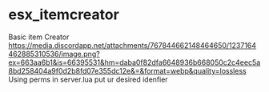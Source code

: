 # esx_itemcreator  
Basic item Creator 
https://media.discordapp.net/attachments/767844662148464650/1237164462885310536/image.png?ex=663aa6b1&is=66395531&hm=daba0f82dfa6648936b668050c2c4eec5a8bd258404a9f0d2b8fd07e355dc12e&=&format=webp&quality=lossless
Using perms in server.lua put ur desired idenfier
